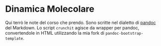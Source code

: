 # Dinamica Molecolare
Qui terrò le note del corso che prendo. Sono scritte nel dialetto di [pandoc](http://pandoc.org/index.html) del Markdown.
Lo script `crunchit` agisce da wrapper per pandoc, convertendole in HTML utilizzando la mia fork di `pandoc-bootstrap-template`.
